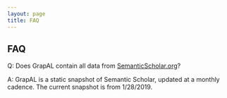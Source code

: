 ```yaml
---
layout: page
title: FAQ
---
```

FAQ
---------
Q: Does GrapAL contain all data from [SemanticScholar.org](SemanticScholar.org)?

A: GrapAL is a static snapshot of Semantic Scholar, updated at a monthly cadence. The current snapshot is from 1/28/2019.
